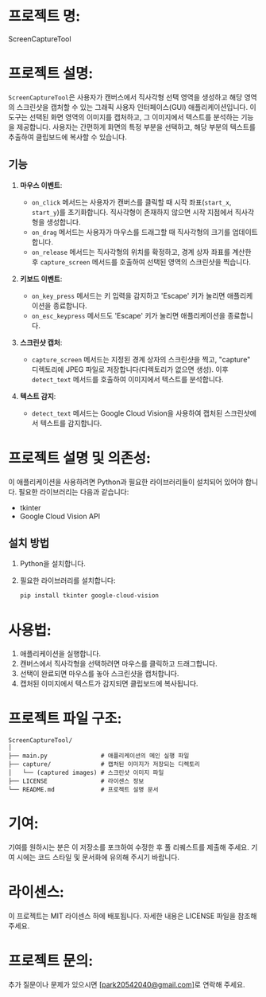 # 프로젝트 명:
ScreenCaptureTool

# 프로젝트 설명:
`ScreenCaptureTool`은 사용자가 캔버스에서 직사각형 선택 영역을 생성하고 해당 영역의 스크린샷을 캡처할 수 있는 그래픽 사용자 인터페이스(GUI) 애플리케이션입니다. 이 도구는 선택된 화면 영역의 이미지를 캡처하고, 그 이미지에서 텍스트를 분석하는 기능을 제공합니다. 사용자는 간편하게 화면의 특정 부분을 선택하고, 해당 부분의 텍스트를 추출하여 클립보드에 복사할 수 있습니다.

## 기능
1. **마우스 이벤트**:
   - `on_click` 메서드는 사용자가 캔버스를 클릭할 때 시작 좌표(`start_x`, `start_y`)를 초기화합니다. 직사각형이 존재하지 않으면 시작 지점에서 직사각형을 생성합니다.
   - `on_drag` 메서드는 사용자가 마우스를 드래그할 때 직사각형의 크기를 업데이트합니다.
   - `on_release` 메서드는 직사각형의 위치를 확정하고, 경계 상자 좌표를 계산한 후 `capture_screen` 메서드를 호출하여 선택된 영역의 스크린샷을 찍습니다.

2. **키보드 이벤트**:
   - `on_key_press` 메서드는 키 입력을 감지하고 'Escape' 키가 눌리면 애플리케이션을 종료합니다.
   - `on_esc_keypress` 메서드도 'Escape' 키가 눌리면 애플리케이션을 종료합니다.

3. **스크린샷 캡처**:
   - `capture_screen` 메서드는 지정된 경계 상자의 스크린샷을 찍고, "capture" 디렉토리에 JPEG 파일로 저장합니다(디렉토리가 없으면 생성). 이후 `detect_text` 메서드를 호출하여 이미지에서 텍스트를 분석합니다.

4. **텍스트 감지**:
   - `detect_text` 메서드는 Google Cloud Vision을 사용하여 캡처된 스크린샷에서 텍스트를 감지합니다.

# 프로젝트 설명 및 의존성:
이 애플리케이션을 사용하려면 Python과 필요한 라이브러리들이 설치되어 있어야 합니다. 필요한 라이브러리는 다음과 같습니다:
- tkinter
- Google Cloud Vision API

## 설치 방법
1. Python을 설치합니다.
2. 필요한 라이브러리를 설치합니다:
   
   ```bash
   pip install tkinter google-cloud-vision
   ```

# 사용법:
1. 애플리케이션을 실행합니다.
2. 캔버스에서 직사각형을 선택하려면 마우스를 클릭하고 드래그합니다.
3. 선택이 완료되면 마우스를 놓아 스크린샷을 캡처합니다.
4. 캡처된 이미지에서 텍스트가 감지되면 클립보드에 복사됩니다.

# 프로젝트 파일 구조:
```
ScreenCaptureTool/
│
├── main.py               # 애플리케이션의 메인 실행 파일
├── capture/              # 캡처된 이미지가 저장되는 디렉토리
│   └── (captured images) # 스크린샷 이미지 파일
├── LICENSE               # 라이센스 정보
└── README.md             # 프로젝트 설명 문서
```

# 기여:
기여를 원하시는 분은 이 저장소를 포크하여 수정한 후 풀 리퀘스트를 제출해 주세요. 기여 시에는 코드 스타일 및 문서화에 유의해 주시기 바랍니다.

# 라이센스:
이 프로젝트는 MIT 라이센스 하에 배포됩니다. 자세한 내용은 LICENSE 파일을 참조해 주세요.

# 프로젝트 문의:
추가 질문이나 문제가 있으시면 [park20542040@gmail.com]로 연락해 주세요.
